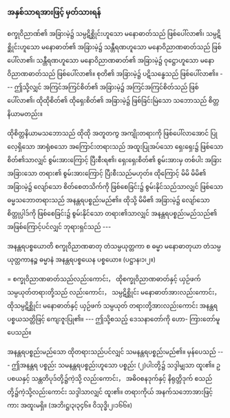 ### အနှစ်သာရအားဖြင့် မှတ်သားရန်

စက္ခုဝိညာဏ်၏ အခြားမဲ့၌ သမ္ပဋိစ္ဆိုင်းဟူသော မနောဓာတ်သည် ဖြစ်ပေါ်လာ၏၊ သမ္ပဋိစ္ဆိုင်းဟူသော
မနောဓာတ်၏ အခြားမဲ့၌ သန္တီရဏဟူသော မနောဝိညာဏဓာတ်သည် ဖြစ်ပေါ်လာ၏၊ သန္တီရဏဟူသော
မနောဝိညာဏဓာတ်၏ အခြားမဲ့၌ ဝုဋ္ဌောဟူသော မနောဝိညာဏဓာတ်သည် ဖြစ်ပေါ်လာ၏။ စုတိ၏ အခြားမဲ့၌
ပဋိသန္ဓေသည် ဖြစ်ပေါ်လာ၏။ --- ဤသို့လျှင် အကြင်အကြင်စိတ်၏ အခြားမဲ့၌ အကြင်အကြင်စိတ်သည်
ဖြစ်ပေါ်လာ၏၊ ထိုထိုစိတ်၏ ထိုရှေးစိတ်၏ အခြားမဲ့၌ ဖြစ်ခြင်းမြဲသော သဘောသည် စိတ္တနိယာမတည်း။

ထိုစိတ္တနိယာမသဘောသည် ထိုထို အတူတကွ အကျိုးတရားကို ဖြစ်ပေါ်လာအောင် ပြုလေ့ရှိသော
အာရုံစသော အကြောင်းတရားသည် အထူးပြုအပ်သော ရှေးရှေး၌ ဖြစ်သော စိတ်၏သာလျှင် စွမ်းအားကြောင့်
ပြီးစီးရ၏၊ ရှေးရှေးစိတ်၏ စွမ်းအားမှ တစ်ပါး အခြားအခြားသော တရား၏ စွမ်းအားကြောင့် ပြီးစီးသည်မဟုတ်။
ထိုကြောင့် မိမိ မိမိ၏ အခြားမဲ့၌ လျော်သော စိတ်စေတသိက်ကို ဖြစ်စေခြင်း၌ စွမ်းနိုင်သည်သာလျှင် ဖြစ်သော
ဓမ္မသဘောတရားသည် အနန္တရပစ္စည်းမည်၏။ ထိုသို့ မိမိ၏ အခြားမဲ့၌ လျော်သော စိတ္တုပ္ပါဒ်ကို ဖြစ်စေခြင်း၌
စွမ်းနိုင်သော တရား၏သာလျှင် အနန္တရပစ္စည်းမည်သည်၏ အဖြစ်ကြောင့်ပင်လျှင် ဘုရားရှင်သည် ---

အနန္တရပစ္စယောတိ စက္ခုဝိညာဏဓာတု တံသမ္ပယုတ္တကာ စ ဓမ္မာ မနောဓာတုယာ တံသမ္ပယုတ္တကာနဉ္စ
ဓမ္မာနံ အနန္တရပစ္စယေန ပစ္စယော။ (ပဋ္ဌာန၊၁၊၂။)

= စက္ခုဝိညာဏဓာတ်သည်လည်းကောင်း， ထိုစက္ခုဝိညာဏဓာတ်နှင့် ယှဉ်ဖက်သမ္ပယုတ်တရားတို့သည်
လည်းကောင်း， သမ္ပဋိစ္ဆိုင်း မနောဓာတ်အားလည်းကောင်း， ထိုသမ္ပဋိစ္ဆိုင်း မနောဓာတ်နှင့် ယှဉ်ဖက် သမ္ပယုတ်
တရားတို့အားလည်းကောင်း အနန္တရပစ္စယသတ္တိဖြင့် ကျေးဇူးပြု၏။ --- ဤသို့စသည့် ဒေသနာတော်ကို ဟော-
ကြားတော်မူပေသည်။

အနန္တရပစ္စည်းမည်သော ထိုတရားသည်ပင်လျှင် သမနန္တရပစ္စည်းမည်၏။ မှန်ပေသည် --- ဤအနန္တရ
ပစ္စည်း သမနန္တရပစ္စည်းဟူသော ပစ္စည်း (၂)ပါးတို့၌ သဒ္ဒါမျှသာ ထူး၏။ ဥပစယနှင့် သန္တတိပုဒ်တို့၌ကဲ့သို့
လည်းကောင်း， အဓိ၀စနဒုက်နှင့် နိရုတ္တိဒုက် စသည်တို့၌ကဲ့သို့လည်းကောင်း သဒ္ဒါသာလျှင် ထူး၏။ တရားကိုယ်
အနက်သဘောအားဖြင့်ကား အထူးမရှိ။ (အဘိ၊ဋ္ဌ၊၃၊၃၄၆။ ဝိသုဒ္ဓိ၊၂၊၁၆၆။)

